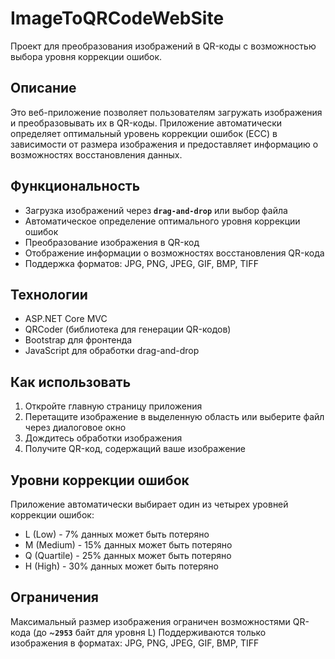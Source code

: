 # ImageToQRCodeWebSite
Проект для преобразования изображений в QR-коды с возможностью выбора уровня коррекции ошибок.

## Описание
Это веб-приложение позволяет пользователям загружать изображения и преобразовывать их в QR-коды. Приложение автоматически определяет оптимальный уровень коррекции ошибок (ECC) в зависимости от размера изображения и предоставляет информацию о возможностях восстановления данных.

## Функциональность
- Загрузка изображений через **`drag-and-drop`** или выбор файла
- Автоматическое определение оптимального уровня коррекции ошибок
- Преобразование изображения в QR-код
- Отображение информации о возможностях восстановления QR-кода
- Поддержка форматов: JPG, PNG, JPEG, GIF, BMP, TIFF

## Технологии
- ASP.NET Core MVC
- QRCoder (библиотека для генерации QR-кодов)
- Bootstrap для фронтенда
- JavaScript для обработки drag-and-drop

## Как использовать
1. Откройте главную страницу приложения
2. Перетащите изображение в выделенную область или выберите файл через диалоговое окно
3. Дождитесь обработки изображения
4. Получите QR-код, содержащий ваше изображение

## Уровни коррекции ошибок
Приложение автоматически выбирает один из четырех уровней коррекции ошибок:
- L (Low) - 7% данных может быть потеряно
- M (Medium) - 15% данных может быть потеряно
- Q (Quartile) - 25% данных может быть потеряно
- H (High) - 30% данных может быть потеряно

## Ограничения
Максимальный размер изображения ограничен возможностями QR-кода (до ~**`2953`** байт для уровня L)
Поддерживаются только изображения в форматах: JPG, PNG, JPEG, GIF, BMP, TIFF
